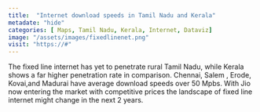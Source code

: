 ```yaml
---
title:  "Internet download speeds in Tamil Nadu and Kerala"
metadate: "hide"
categories: [ Maps, Tamil Nadu, Kerala, Internet, Dataviz]
image: "/assets/images/fixedlinenet.png"
visit: "https://#"
---
```

The fixed line internet has yet to penetrate rural Tamil Nadu, while Kerala shows a far higher penetration rate in comparison. Chennai, Salem , Erode, Kovai,and Madurai have average download speeds over 50 Mpbs. With Jio now entering the market with competitive prices the landscape of fixed line internet might change in the next 2 years.
